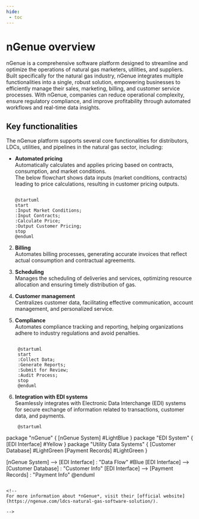 ```yaml
---
hide:
 - toc
---
```


# nGenue overview

nGenue is a comprehensive software platform designed to streamline and optimize the operations of natural gas marketers, utilities, and suppliers. Built specifically for the natural gas industry, nGenue integrates multiple functionalities into a single, robust solution, empowering businesses to efficiently manage their sales, marketing, billing, and customer service processes. With nGenue, companies can reduce operational complexity, ensure regulatory compliance, and improve profitability through automated workflows and real-time data insights.

## Key functionalities

The nGenue platform supports several core functionalities for distributors, LDCs, utilities, and pipelines in the natural gas sector, including:

-  **Automated pricing** </br>
   Automatically calculates and applies pricing based on contracts, consumption, and market conditions. </br>
   The below flowchart shows data inputs (market conditions, contracts) leading to price calculations, resulting in customer pricing outputs.
   ```puml

   @startuml
   start
   :Input Market Conditions;
   :Input Contracts;
   :Calculate Price;
   :Output Customer Pricing;
   stop
   @enduml
   ```

2. **Billing** </br>
   Automates billing processes, generating accurate invoices that reflect actual consumption and contractual agreements.</br>

3. **Scheduling** </br>
   Manages the scheduling of deliveries and services, optimizing resource allocation and ensuring timely distribution of gas.

4. **Customer management**</br>
   Centralizes customer data, facilitating effective communication, account management, and personalized service.

5. **Compliance**</br>
   Automates compliance tracking and reporting, helping organizations adhere to industry regulations and avoid penalties.
   ```puml

    @startuml
    start
    :Collect Data;
    :Generate Reports;
    :Submit for Review;
    :Audit Process;
    stop
    @enduml
   ```

6. **Integration with EDI systems** </br>
   Seamlessly integrates with Electronic Data Interchange (EDI) systems for secure exchange of information related to transactions, customer data, and payments.
   ```puml
    @startuml
package "nGenue" {
    [nGenue System] #LightBlue
}
package "EDI System" {
    [EDI Interface] #Yellow
}
package "Utility Data Systems" {
    [Customer Database] #LightGreen
    [Payment Records] #LightGreen
}

[nGenue System] --> [EDI Interface] : "Data Flow" #Blue
[EDI Interface] --> [Customer Database] : "Customer Info" 
[EDI Interface] --> [Payment Records] : "Payment Info" 
    @enduml
   ```

<!--
For more information about *nGenue*, visit their [official website](https://ngenue.com/ldcs-natural-gas-software-solution/).

-->
